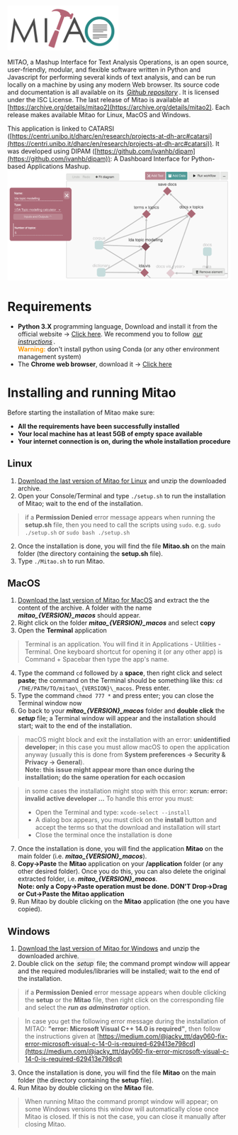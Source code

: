 <link rel="stylesheet" href="https://use.fontawesome.com/releases/v5.6.1/css/all.css" crossorigin="anonymous">

<img src="doc/mitao_logo_(white_bg).png" alt="logo" width="250"/>

MITAO, a Mashup Interface for Text Analysis Operations, is an open source, user-friendly, modular, and flexible software written in Python and Javascript for performing several kinds of text analysis, and can be run locally on a machine by using any modern Web browser. Its source code and documentation is all available on its <i style="padding: 3px; background-color: #F2F2F2" class="fab fa-github"> <a href="https://github.com/catarsi/mitao">Github repository</a></i>. It is licensed under the ISC License. The last release of Mitao is available at [https://archive.org/details/mitao2](https://archive.org/details/mitao2). Each release makes available Mitao for Linux, MacOS and Windows.

This application is linked to CATARSI ([https://centri.unibo.it/dharc/en/research/projects-at-dh-arc#catarsi](https://centri.unibo.it/dharc/en/research/projects-at-dh-arc#catarsi)). It was developed using DIPAM  ([https://github.com/ivanhb/dipam](https://github.com/ivanhb/dipam)): A Dashboard Interface for Python-based Applications Mashup.
<img src="doc/mitao_screenshot.png" alt="screen"/>  

# Requirements
* **Python 3.X** programming language, Download and install it from the official website -> [Click here](https://www.python.org/downloads/). We recommend you to follow <i style="padding: 3px; background-color: #F2F2F2" class="fas fa-file"> <a href="doc/python_installation.pdf">our instructions</a></i>.<br><b style="color:#ff9a00">Warning:</b> don't install python using Conda (or any other environment management system)
* The **Chrome web browser**, download it -> [Click here](https://www.google.com/intl/en/chrome/)

# Installing and running Mitao
Before starting the installation of Mitao make sure: 
* **All the requirements have been successfully installed**  
* **Your local machine has at least 5GB of empty space available**
* **Your internet connection is on, during the whole installation procedure**

## Linux
1. [Download the last version of Mitao for Linux](https://archive.org/download/mitao2/mitao_v2.1_linux.zip) and unzip the downloaded archive.
1. Open your Console/Terminal and type `./setup.sh` to run the installation of Mitao; wait to the end of the installation.

> if a **Permission Denied** error message appears when running the **setup.sh** file, then you need to call the scripts using `sudo`. e.g. `sudo ./setup.sh` or `sudo bash ./setup.sh`

2. Once the installation is done, you will find the file **Mitao.sh** on the main folder (the directory containing the **setup.sh** file).
3. Type `./Mitao.sh` to run Mitao.

## MacOS
1. [Download the last version of Mitao for MacOS](https://archive.org/download/mitao2/mitao_v2.1.2_macos.zip) and extract the the content of the archive. A folder with the name ***mitao\_{VERSION}\_macos*** should appear.
2. Right click on the folder ***mitao\_{VERSION}\_macos*** and select **copy**
3. Open the **Terminal** application
> Terminal is an application. You will find it in Applications - Utilities - Terminal. One keyboard shortcut for opening it (or any other app) is Command + Spacebar then type the app's name.

4. Type the command `cd` followed by a **space**, then right click and select **paste**; the command on the Terminal should be something like this: `cd /THE/PATH/TO/mitao\_{VERSION}\_macos`. Press enter.
5. Type the command `chmod 777 *` and press enter; you can close the Terminal window now  
6. Go back to your ***mitao\_{VERSION}\_macos*** folder and **double click** the ***setup*** file; a Terminal window will appear and the installation should start; wait to the end of the installation.
> macOS might block and exit the installation with an error: **unidentified developer**; in this case you must allow macOS to open the application anyway (usually this is done from **System preferences -> Security & Privacy -> General**). <br>**Note: this issue might appear more than once during the installation; do the same operation for each occasion** 

> in some cases the installation might stop with this error: **xcrun: error: invalid active developer ...** To handle this error you must:
>  * Open the Terminal and type: `xcode-select --install`
>  * A dialog box appears, you must click on the **install** button and accept the terms so that the download and installation will start
>  * Close the terminal once the installation is done

7. Once the installation is done, you will find the application **Mitao** on the main folder (i.e. ***mitao_{VERSION}_macos***).
8. **Copy->Paste** the **Mitao** application on your **/application** folder (or any other desired folder). Once you do this, you can also delete the original extracted folder, i.e. ***mitao\_{VERSION}\_macos***.<br> **Note: only a Copy->Paste operation must be done. DON'T Drop->Drag or Cut->Paste the Mitao application**
9. Run Mitao by double clicking on the **Mitao** application (the one you have copied). 

## Windows
1. [Download the last version of Mitao for Windows](https://archive.org/download/mitao2/mitao_v2.1_windows.zip) and unzip the downloaded archive.
2. Double click on the <i style="padding: 3px; background-color: #F2F2F2" class="fas fa-file"> setup</i> file; the command prompt window will appear and the required modules/libraries will be installed; wait to the end of the installation.  
> if a **Permission Denied** error message appears when double clicking the **setup** or the **Mitao** file, then right click on the corresponding file and select the ***run as adminstrator*** option.  

> In case you get the following error message during the installation of MITAO: **"error: Microsoft Visual C++ 14.0 is required"**, then follow the instructions given at [https://medium.com/@jacky_ttt/day060-fix-error-microsoft-visual-c-14-0-is-required-629413e798cd](https://medium.com/@jacky_ttt/day060-fix-error-microsoft-visual-c-14-0-is-required-629413e798cd)

3. Once the installation is done, you will find the file **Mitao** on the main folder (the directory containing the **setup** file).
4. Run Mitao by double clicking on the **Mitao** file.  

> When running Mitao the command prompt window will appear; on some Windows versions this window will automatically close once Mitao is closed. If this is not the case, you can close it manually after closing Mitao.  
